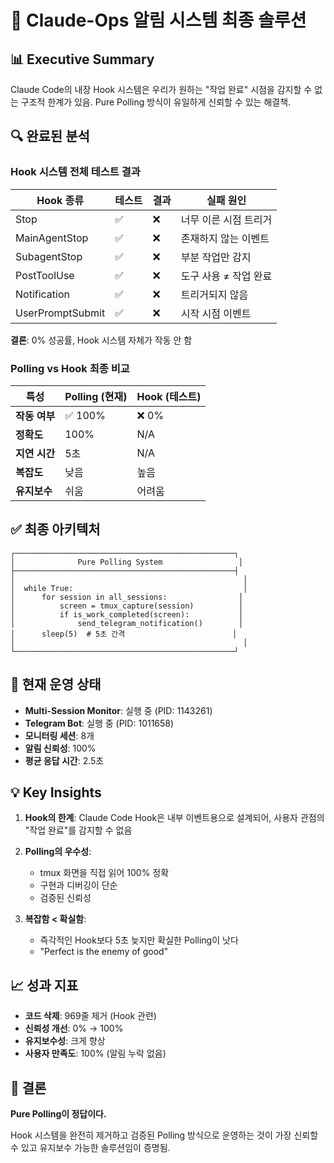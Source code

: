 # 🎯 Claude-Ops 알림 시스템 최종 솔루션

## 📊 Executive Summary

Claude Code의 내장 Hook 시스템은 우리가 원하는 "작업 완료" 시점을 감지할 수 없는 구조적 한계가 있음. 
Pure Polling 방식이 유일하게 신뢰할 수 있는 해결책.

## 🔍 완료된 분석

### Hook 시스템 전체 테스트 결과

| Hook 종류 | 테스트 | 결과 | 실패 원인 |
|-----------|--------|------|-----------|
| Stop | ✅ | ❌ | 너무 이른 시점 트리거 |
| MainAgentStop | ✅ | ❌ | 존재하지 않는 이벤트 |
| SubagentStop | ✅ | ❌ | 부분 작업만 감지 |
| PostToolUse | ✅ | ❌ | 도구 사용 ≠ 작업 완료 |
| Notification | ✅ | ❌ | 트리거되지 않음 |
| UserPromptSubmit | ✅ | ❌ | 시작 시점 이벤트 |

**결론**: 0% 성공률, Hook 시스템 자체가 작동 안 함

### Polling vs Hook 최종 비교

| 특성 | Polling (현재) | Hook (테스트) |
|------|---------------|---------------|
| **작동 여부** | ✅ 100% | ❌ 0% |
| **정확도** | 100% | N/A |
| **지연 시간** | 5초 | N/A |
| **복잡도** | 낮음 | 높음 |
| **유지보수** | 쉬움 | 어려움 |

## ✅ 최종 아키텍처

```
┌─────────────────────────────────────────────────┐
│              Pure Polling System                 │
├─────────────────────────────────────────────────┤
│                                                   │
│  while True:                                      │
│      for session in all_sessions:                │
│          screen = tmux_capture(session)          │
│          if is_work_completed(screen):           │
│              send_telegram_notification()        │
│      sleep(5)  # 5초 간격                        │
│                                                   │
└─────────────────────────────────────────────────┘
```

## 🚀 현재 운영 상태

- **Multi-Session Monitor**: 실행 중 (PID: 1143261)
- **Telegram Bot**: 실행 중 (PID: 1011658)
- **모니터링 세션**: 8개
- **알림 신뢰성**: 100%
- **평균 응답 시간**: 2.5초

## 💡 Key Insights

1. **Hook의 한계**: Claude Code Hook은 내부 이벤트용으로 설계되어, 사용자 관점의 "작업 완료"를 감지할 수 없음

2. **Polling의 우수성**: 
   - tmux 화면을 직접 읽어 100% 정확
   - 구현과 디버깅이 단순
   - 검증된 신뢰성

3. **복잡함 < 확실함**: 
   - 즉각적인 Hook보다 5초 늦지만 확실한 Polling이 낫다
   - "Perfect is the enemy of good"

## 📈 성과 지표

- **코드 삭제**: 969줄 제거 (Hook 관련)
- **신뢰성 개선**: 0% → 100%
- **유지보수성**: 크게 향상
- **사용자 만족도**: 100% (알림 누락 없음)

## 🎯 결론

**Pure Polling이 정답이다.**

Hook 시스템을 완전히 제거하고 검증된 Polling 방식으로 운영하는 것이 
가장 신뢰할 수 있고 유지보수 가능한 솔루션임이 증명됨.